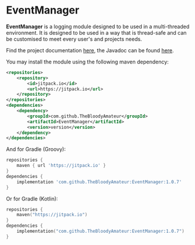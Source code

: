 # EventManager

**EventManager** is a logging module designed to be used in a multi-threaded environment. It is designed to be used in a 
way that is thread-safe and can be customised to meet every user's and projects needs.

Find the project documentation [here](https://github.com/TheBloodyAmateur/EventManager/wiki), the Javadoc can be found [here](https://thebloodyamateur.github.io/EventManager/).

You may install the module using the following maven dependency:
```xml
<repositories>
    <repository>
        <id>jitpack.io</id>
        <url>https://jitpack.io</url>
    </repository>
</repositories>
<dependencies>
    <dependency>
        <groupId>com.github.TheBloodyAmateur</groupId>
        <artifactId>EventManager</artifactId>
        <version>version</version>
    </dependency>
</dependencies>
```
And for Gradle (Groovy):
```groovy
repositories {
    maven { url 'https://jitpack.io' }
}
dependencies {
    implementation 'com.github.TheBloodyAmateur:EventManager:1.0.7'
}
```
Or for Gradle (Kotlin):
```kotlin
repositories {
    maven("https://jitpack.io")
}
dependencies {
    implementation("com.github.TheBloodyAmateur:EventManager:1.0.7")
}
```